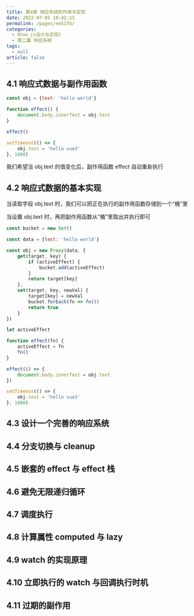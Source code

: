 ```yaml
---
title: 第4章 响应系统的作用与实现
date: 2022-07-05 10:42:13
permalink: /pages/ee51fb/
categories: 
  - 《Vue.js设计与实现》
  - 第二篇 响应系统
tags: 
  - null
article: false
---
```


## 4.1 响应式数据与副作用函数

```js
const obj = {text: 'hello world'}

function effect() {
    document.body.innerText = obj.text
}

effect()

setTimeout(() => {
    obj.text = 'hello vue3'
}, 1000)
```

我们希望当 obj.text 的值变化后，副作用函数 effect 自动重新执行

## 4.2 响应式数据的基本实现

当读取字段 obj.text 时，我们可以把正在执行的副作用函数存储到一个“桶”里

当设置 obj.text 时，再把副作用函数从“桶”里取出并执行即可

```js
const bucket = new Set()

const data = {text: 'hello world'}

const obj = new Proxy(data, {
    get(target, key) {
        if (activeEffect) {
            bucket.add(activeEffect)
        }
        return target[key]
    },
    set(target, key, newVal) {
        target[key] = newVal
        bucket.forEach(fn => fn())
        return true
    }
})

let activeEffect

function effect(fn) {
    activeEffect = fn
    fn()
}

effect(() => {
    document.body.innerText = obj.text
})

setTimeout(() => {
    obj.text = 'hello vue3'
}, 1000)
```

## 4.3 设计一个完善的响应系统

## 4.4 分支切换与 cleanup

## 4.5 嵌套的 effect 与 effect 栈

## 4.6 避免无限递归循环

## 4.7 调度执行

## 4.8 计算属性 computed 与 lazy

## 4.9 watch 的实现原理

## 4.10 立即执行的 watch 与回调执行时机

## 4.11 过期的副作用
